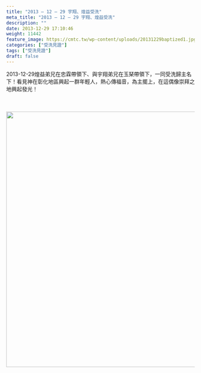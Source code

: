 ```yaml
---
title: "2013 – 12 – 29 宇翔、煌益受洗"
meta_title: "2013 – 12 – 29 宇翔、煌益受洗"
description: ""
date: 2013-12-29 17:10:46
weight: 11442
feature_image: https://cmtc.tw/wp-content/uploads/20131229baptized1.jpg
categories: ["受洗見證"]
tags: ["受洗見證"]
draft: false
---
```


2013-12-29煌益弟兄在忠霖帶領下、與宇翔弟兄在玉琹帶領下，一同受洗歸主名下！看見神在彰化地區興起一群年輕人，熱心傳福音，為主擺上，在這偶像崇拜之地興起發光！<br />
<br />
&nbsp;<br />
<br />
<img class="size-full wp-image-11562 aligncenter" src="https://cmtc.tw/wp-content/uploads/20131229baptized2.jpg" alt="" width="1024" height="684" />
        